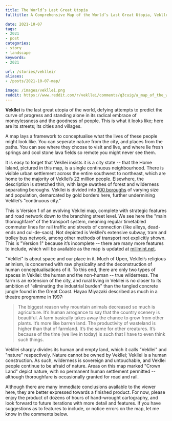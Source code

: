 ```yaml
---
title: The World’s Last Great Utopia
fulltitle: A Comprehensive Map of the World’s Last Great Utopia, Vekllei

date: 2021-10-07
tags:
- 2021
- post
categories:
- story
- landscape
keywords:
- 2021

url: /stories/vekllei/
aliases:
- /posts/2021-10-07-map/

image: /images/vekllei.png
reddit: https://www.reddit.com/r/vekllei/comments/q3cuig/a_map_of_the_worlds_last_great_utopia_vekllei/
---
```


**Vekllei** is the last great utopia of the world, defying attempts to predict the curve of progress and standing alone in its radical embrace of moneylessness and the goodness of people. This is what it looks like; here are its streets; its cities and villages.

A map lays a framework to conceptualise what the lives of these people might look like. You can seperate nature from the city, and places from the paths. You can see where they choose to visit and live, and where lie fresh springs and cool stone lava fields so remote you might never see them.

It is easy to forget that Vekllei insists it is a city state -- that the Home Island, pictured in this map, is a single continuous neighbourhood. There is visible urban settlement across the entire southwest to northeast, which are home to the majority of Vekllei’s 22 million people. Elsewhere, the description is stretched thin, with large swathes of forest and wilderness separating boroughs. Vekllei is divided into [100 boroughs](/utopia/landscape/boroughs/) of varying size and population, demarcated by gold borders here, further undermining Vekllei’s "continuous city."

This is Version 1 of an evolving Vekllei map, complete with strategic features and road network down to the branching street level. We see here the "main thoroughfare" of the transport system, meaning regular timetabled commuter lines for rail traffic and streets of connection (like alleys, dead-ends and cul-de-sacs). Not depicted is Vekllei’s extensive subway, tram and trolley bus network, among other methods of transport not explicitly shown. This is "Version 1" because it’s incomplete -- there are many more features to include, which will be available as the map is updated at [millmint.net](https://millmint.net).

"Vekllei" is about space and our place in it. Much of Upen, Vekllei’s religious animism, is concerned with raw physicality and the deconstruction of human conceptualisations of it. To this end, there are only two types of spaces in Vekllei: the human and the non-human -- true wilderness. The farm is an extension of the city, and rural living in Vekllei is no closer to its ambition of "eliminating the industrial burden" than the tangled concrete jungle found in the Great Coast. Hayao Miyazaki described as much in a theatre programme in 1997:

> The biggest reason why mountain animals decreased so much is agriculture. It’s human arrogance to say that the country scenery is beautiful. A farm basically takes away the chance to grow from other plants. It’s more like barren land. The productivity of wasteland is higher than that of farmland. It’s the same for other creatures. It’s because of the time (we live in today) is such that I have to even think such things.

Vekllei sharply divides its human and empty land, which it calls "Vekllei" and "nature" respectively. Nature cannot be owned by Vekllei; Vekllei is a human construction. As such, wilderness is sovereign and untouchable, and Vekllei people continue to be afraid of nature. Areas on this map marked "Crown Land" depict nature, with no permanent human settlement permitted  -- although thoroughfare is occasionally granted for road and rail.

Although there are many immediate conclusions available to the viewer here, they are better expressed towards a finished product. For now, please enjoy the product of dozens of hours of hand-wrought cartography, and look forward to future iterations with more detail and features. If you have suggestions as to features to include, or notice errors on the map, let me know in the comments below.